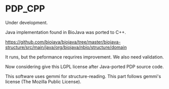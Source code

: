 # PDP_CPP
Under development.

Java implementation found in BioJava was ported to C++. 

https://github.com/biojava/biojava/tree/master/biojava-structure/src/main/java/org/biojava/nbio/structure/domain

It runs, but the peformance requrires improvement. We also need validation.

Now considering give this LGPL license after Java-ported PDP source code.

This software uses gemmi for structure-reading. This part follows gemmi's license (The Mozilla Public License).